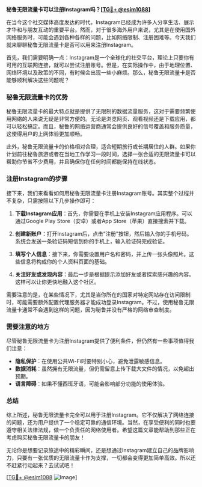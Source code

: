 **秘鲁无限流量卡可以注册Instagram吗？[[TG💪+ @esim1088](https://t.me/s/esim1088)]**

在当今这个社交媒体高度发达的时代，Instagram已经成为许多人分享生活、展示才华和与朋友互动的重要平台。然而，对于很多海外用户来说，尤其是在使用国外网络服务时，可能会遇到各种各样的问题，比如网络限制、注册困难等。今天我们就来聊聊秘鲁无限流量卡是否可以用来注册Instagram。

首先，我们需要明确一点：Instagram是一个全球化的社交平台，理论上只要你有可用的互联网连接，就可以尝试注册账号。但是，在实际操作中，由于地理位置、网络环境以及政策的不同，有时候会出现一些小麻烦。那么，秘鲁无限流量卡是否能够顺利解决这些问题呢？

### 秘鲁无限流量卡的优势

秘鲁无限流量卡的最大特点就是提供了无限制的数据流量服务，这对于需要频繁使用网络的人来说无疑是非常方便的。无论是浏览网页、观看视频还是下载应用，都可以轻松搞定。而且，秘鲁的网络运营商通常会提供良好的信号覆盖和服务质量，这使得用户的上网体验更加顺畅。

此外，秘鲁无限流量卡的价格相对合理，适合短期旅行或长期居住的人群。如果你计划前往秘鲁旅游或者在当地工作学习一段时间，选择一张合适的无限流量卡可以帮助你节省不少费用，并且确保你在任何时间都能保持在线状态。

### 注册Instagram的步骤

接下来，我们来看看如何用秘鲁无限流量卡注册Instagram账号。其实整个过程并不复杂，只需按照以下几步操作即可：

1. **下载Instagram应用**：首先，你需要在手机上安装Instagram应用程序。可以通过Google Play Store（安卓）或者App Store（苹果）直接搜索并下载。

2. **创建新账户**：打开Instagram后，点击“注册”按钮，然后输入你的手机号码。系统会发送一条验证码短信到你的手机上，输入验证码完成验证。

3. **填写个人信息**：接下来，你需要设置用户名和密码，并上传一张头像照片。这些信息将构成你的个人资料页面的基础。

4. **关注好友或发现内容**：最后一步是根据提示添加好友或者探索感兴趣的内容。这样可以让你更快地融入这个社区。

需要注意的是，在某些情况下，尤其是当你所在的国家对特定网站存在访问限制时，可能需要额外配置代理服务器才能成功登录Instagram。不过，使用秘鲁无限流量卡通常不会遇到这样的问题，因为秘鲁并没有严格的网络审查制度。

### 需要注意的地方

尽管秘鲁无限流量卡为注册Instagram提供了便利条件，但仍然有一些事项值得我们注意：

- **隐私保护**：在使用公共Wi-Fi时要特别小心，避免泄露敏感信息。
- **数据消耗**：虽然拥有无限流量，但仍需留意上传下载大文件的情况，以免超出预期。
- **语言障碍**：如果不懂西班牙语，可能会影响部分功能的使用体验。

### 总结

综上所述，秘鲁无限流量卡完全可以用于注册Instagram。它不仅解决了网络连接的问题，还为用户提供了一个稳定可靠的通信环境。当然，在享受便利的同时也要遵守相关法律法规，做一个负责任的网络使用者。希望这篇文章能帮助到那些正在考虑购买秘鲁无限流量卡的朋友！

无论你是想要记录旅途中的精彩瞬间，还是想通过Instagram建立自己的品牌影响力，只要有一张优质的无限流量卡作为支撑，一切都会变得更加简单高效。所以还不赶紧行动起来？去试试吧！

[[TG💪+ @esim1088](https://t.me/s/esim1088) ![Image](https://i.postimg.cc/4NQfJmqS/Snipaste-2025-05-13-00-14-12.png)]